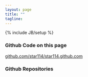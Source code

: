 ```yaml
---
layout: page
title: ""
tagline:
---
```

{% include JB/setup %}

### Github Code on this page
[github.com/star114/star114.github.com](https://github.com/star114/star114.github.com)   

### Github Repositories
<div id="my-github-projects"/>

